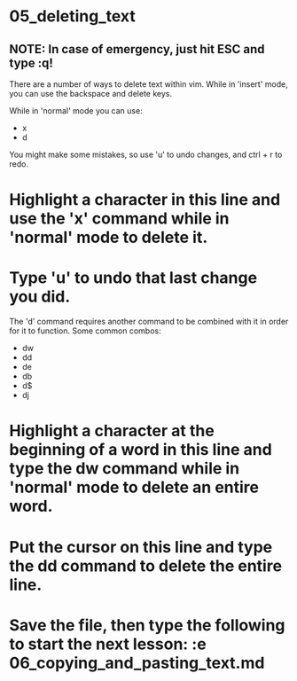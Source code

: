 # 05_deleting_text

## NOTE: In case of emergency, just hit ESC and type :q!

There are a number of ways to delete text within vim.  While in 'insert' mode, you can use the backspace and delete keys.

While in 'normal' mode you can use:

* x
* d

You might make some mistakes, so use 'u' to undo changes, and ctrl + r to redo.

# Highlight a character in this line and use the 'x' command while in 'normal' mode to delete it.

# Type 'u' to undo that last change you did.

The 'd' command requires another command to be combined with it in order for it to function. Some common combos:

* dw
* dd
* de
* db
* d$
* dj

# Highlight a character at the beginning of a word in this line and type the dw command while in 'normal' mode to delete an entire word.

# Put the cursor on this line and type the dd command to delete the entire line.

# Save the file, then type the following to start the next lesson: :e 06_copying_and_pasting_text.md
